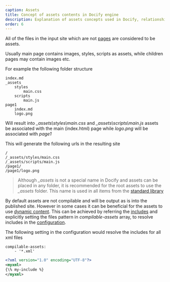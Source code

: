 ```yaml
---
caption: Assets
title: Concept of assets contents in Docify engine
description: Explanation of assets concepts used in Docify, relationship with pages and asset folders
order: 6
---
```

All of the files in the input site which are not [pages](/pages/) are considered to be assets.

Usually main page contains images, styles, scripts as assets, while children pages may contain images etc.

For example the following folder structure

~~~
index.md
_assets
    styles
        main.css
    scripts
        main.js
page1
    index.md
    logo.png
~~~

Will result into *_assets\styles\main.css* and *_assets\scripts\main.js* assets be associated with the main (index.html) page while *logo.png* will be associated with *page1*

This will generate the following urls in the resulting site

~~~
/
/_assets/styles/main.css
/_assets/scripts/main.js
/page1/
/page1/logo.png
~~~

> Although *_assets* is not a special name in Docify and assets can be placed in any folder, it is recommended for the root assets to use the *_assets* folder. This name is used in all items from the [standard library](/standard-library/)

By default assets are not compilable and will be output as is into the published site. However in some cases it can be beneficial for the assets to use [dynamic content](/content/dynamic/). This can be achieved by referring the [includes](/includes/) and explicitly setting the files pattern in *compilable-assets* array, to resolve includes in the [configuration](/configuration/).

The following setting in the configuration would resolve the includes for all xml files

~~~
compilable-assets:
    - '*.xml'
~~~

~~~ xml
<?xml version="1.0" encoding="UTF-8"?>
<myxml>
{\% my-include %}
</myxml>
~~~


